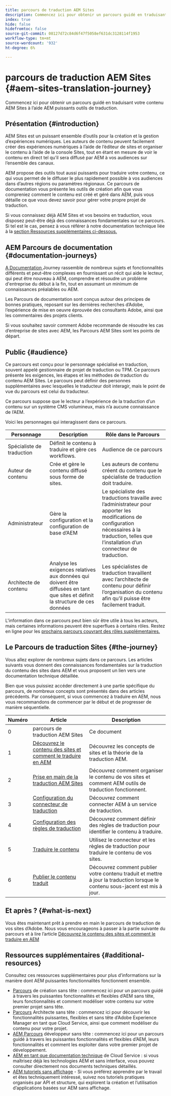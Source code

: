 ```yaml
---
title: parcours de traduction AEM Sites
description: Commencez ici pour obtenir un parcours guidé en traduisant votre contenu AEM Sites à l’aide AEM puissants outils de traduction.
index: true
hide: false
hidefromtoc: false
source-git-commit: 08127d72c84d6f47f5058ef631dc3128114f1953
workflow-type: tm+mt
source-wordcount: '932'
ht-degree: 6%

---
```



# parcours de traduction AEM Sites {#aem-sites-translation-journey}

Commencez ici pour obtenir un parcours guidé en traduisant votre contenu AEM Sites à l’aide AEM puissants outils de traduction.

## Présentation {#introduction}

AEM Sites est un puissant ensemble d’outils pour la création et la gestion d’expériences numériques. Les auteurs de contenu peuvent facilement créer des expériences numériques à l’aide de l’éditeur de sites et organiser le contenu à l’aide de la console Sites, tout en étant en mesure de voir le contenu en direct tel qu’il sera diffusé par AEM à vos audiences sur l’ensemble des canaux.

AEM propose des outils tout aussi puissants pour traduire votre contenu, ce qui vous permet de le diffuser le plus rapidement possible à vos audiences dans d’autres régions ou paramètres régionaux. Ce parcours de documentation vous présente les outils de création afin que vous compreniez comment le contenu est créé et géré dans AEM, puis vous détaille ce que vous devez savoir pour gérer votre propre projet de traduction.

Si vous connaissez déjà AEM Sites et vos besoins en traduction, vous disposez peut-être déjà des connaissances fondamentales sur ce parcours. Si tel est le cas, pensez à vous référer à notre documentation technique liée à la [section Ressources supplémentaires ci-dessous.](#additional-resources)

## AEM Parcours de documentation {#documentation-journeys}

[A Documentation ](/help/journey-documentation/home.md) Journey rassemble de nombreux sujets et fonctionnalités différents et peut-être complexes en fournissant un récit qui aide le lecteur, qui peut être nouveau à AEM, comprendre et résoudre un problème d&#39;entreprise du début à la fin, tout en assumant un minimum de connaissances préalables ou AEM.

Les Parcours de documentation sont conçus autour des principes de bonnes pratiques, reposant sur les dernières recherches d’Adobe, l’expérience de mise en oeuvre éprouvée des consultants Adobe, ainsi que les commentaires des projets clients.

Si vous souhaitez savoir comment Adobe recommande de résoudre les cas d’entreprise de sites avec AEM, les Parcours AEM Sites sont les points de départ.

## Public {#audience}

Ce parcours est conçu pour le personnage spécialisé en traduction, souvent appelé gestionnaire de projet de traduction ou TPM. Ce parcours présente les exigences, les étapes et les méthodes de traduction du contenu AEM Sites. Le parcours peut définir des personnes supplémentaires avec lesquelles le traducteur doit interagir, mais le point de vue du parcours est celui du traducteur.

Ce parcours suppose que le lecteur a l’expérience de la traduction d’un contenu sur un système CMS volumineux, mais n’a aucune connaissance de l’AEM.

Voici les personnages qui interagissent dans ce parcours.

| Personnage | Description | Rôle dans le Parcours |
|---|---|---|
| Spécialiste de traduction | Définit le contenu à traduire et gère ces workflows. | Audience de ce parcours |
| Auteur de contenu | Crée et gère le contenu diffusé sous forme de sites. | Les auteurs de contenu créent du contenu que le spécialiste de traduction doit traduire. |
| Administrateur | Gère la configuration et la configuration de base d’AEM | Le spécialiste des traductions travaille avec l’administrateur pour apporter les modifications de configuration nécessaires à la traduction, telles que l’installation d’un connecteur de traduction. |
| Architecte de contenu | Analyse les exigences relatives aux données qui doivent être diffusées en tant que sites et définit la structure de ces données | Les spécialistes de traduction travaillent avec l’architecte de contenu pour définir l’organisation du contenu afin qu’il puisse être facilement traduit. |

L&#39;information dans ce parcours peut bien sûr être utile à tous les acteurs, mais certaines informations peuvent être superflues à certains rôles. Restez en ligne pour les [prochains parcours couvrant des rôles supplémentaires.](/help/journey-documentation/home.md#journeys)

## Le Parcours de traduction Sites {#the-journey}

Vous allez explorer de nombreux sujets dans ce parcours. Les articles suivants vous donnent des connaissances fondamentales sur la traduction du contenu des sites dans AEM et vous proposent un lien vers une documentation technique détaillée.

Bien que vous puissiez accéder directement à une partie spécifique du parcours, de nombreux concepts sont présentés dans des articles précédents. Par conséquent, si vous commencez à traduire en AEM, nous vous recommandons de commencer par le début et de progresser de manière séquentielle.

| Numéro | Article | Description |
|---|---|---|
| 0 | parcours de traduction AEM Sites | Ce document |
| 1 | [Découvrez le contenu des sites et comment le traduire en AEM](learn-about.md) | Découvrez les concepts de sites et la théorie de la traduction AEM. |
| 2 | [Prise en main de la traduction AEM Sites](getting-started.md) | Découvrez comment organiser le contenu de vos sites et comment AEM outils de traduction fonctionnent. |
| 3 | [Configuration du connecteur de traduction](configure-connector.md) | Découvrez comment connecter AEM à un service de traduction. |
| 4 | [Configuration des règles de traduction](translation-rules.md) | Découvrez comment définir des règles de traduction pour identifier le contenu à traduire. |
| 5 | [Traduire le contenu](translate-content.md) | Utilisez le connecteur et les règles de traduction pour traduire le contenu de vos sites. |
| 6 | [Publier le contenu traduit](publish-content.md) | Découvrez comment publier votre contenu traduit et mettre à jour la traduction lorsque le contenu sous-jacent est mis à jour. |

## Et après ? {#what-is-next}

Vous êtes maintenant prêt à prendre en main le parcours de traduction de vos sites d’Adobe. Nous vous encourageons à passer à la partie suivante du parcours et à lire l’article [Découvrez le contenu des sites et comment le traduire en AEM](learn-about.md)

## Ressources supplémentaires {#additional-resources}

Consultez ces ressources supplémentaires pour plus d’informations sur la manière dont AEM puissantes fonctionnalités fonctionnent ensemble.

* [Parcours](/help/journey-headless/author/overview.md)  de création sans tête : commencez ici pour un parcours guidé à travers les puissantes fonctionnalités et flexibles d’AEM sans tête, leurs fonctionnalités et comment modéliser votre contenu sur votre premier projet sans tête.
* [Parcours](/help/journey-headless/architect/overview.md)  Architecte sans tête : commencez ici pour découvrir les fonctionnalités puissantes, flexibles et sans tête d’Adobe Experience Manager en tant que Cloud Service, ainsi que comment modéliser du contenu pour votre projet.
* [AEM Parcours](/help/journey-headless/developer/overview.md)  développeur sans tête : commencez ici pour un parcours guidé à travers les puissantes fonctionnalités et flexibles d’AEM, leurs fonctionnalités et comment les exploiter dans votre premier projet de développement.
* [AEM en tant que documentation technique](https://experienceleague.adobe.com/docs/experience-manager-cloud-service.html?lang=fr)  de Cloud Service : si vous maîtrisez déjà les technologies AEM et sans interface, vous pouvez consulter directement nos documents techniques détaillés.
* [AEM tutoriels sans affichage](https://experienceleague.adobe.com/docs/experience-manager-learn/getting-started-with-aem-headless/overview.html?lang=fr)  - Si vous préférez apprendre par le travail et êtes techniquement intéressé, suivez nos tutoriels pratiques organisés par API et structure, qui explorent la création et l’utilisation d’applications basées sur AEM sans affichage.
